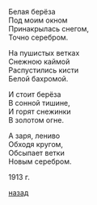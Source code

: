 Белая берёза  
Под моим окном  
Принакрылась снегом,  
Точно серебром.

На пушистых ветках  
Снежною каймой  
Распустились кисти  
Белой бахромой.

И стоит берёза  
В сонной тишине,  
И горят снежинки  
В золотом огне.

А заря, лениво  
Обходя кругом,  
Обсыпает ветки  
Новым серебром.

1913 г.

[назад](./../08-practice.md)
